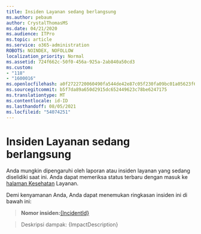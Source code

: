 ```yaml
---
title: Insiden Layanan sedang berlangsung
ms.author: pebaum
author: CrystalThomasMS
ms.date: 04/21/2020
ms.audience: ITPro
ms.topic: article
ms.service: o365-administration
ROBOTS: NOINDEX, NOFOLLOW
localization_priority: Normal
ms.assetid: 724f662c-50f0-456a-925a-2ab840a50cd3
ms.custom:
- "118"
- "1600016"
ms.openlocfilehash: a0f2722720060490fa544de42e87c05f230fa09bc01a05623f6d985f1f058042
ms.sourcegitcommit: b5f7da89a650d2915dc652449623c78be6247175
ms.translationtype: MT
ms.contentlocale: id-ID
ms.lasthandoff: 08/05/2021
ms.locfileid: "54074251"
---
```

# <a name="service-incident-in-progress"></a>Insiden Layanan sedang berlangsung

Anda mungkin dipengaruhi oleh laporan atau insiden layanan yang sedang diselidiki saat ini. Anda dapat memeriksa status terbaru dengan masuk ke [halaman Kesehatan](https://admin.microsoft.com/adminportal/home#/servicehealth) Layanan.
  
Demi kenyamanan Anda, Anda dapat menemukan ringkasan insiden ini di bawah ini:
  
> **Nomor insiden:**[{IncidentId}](https://admin.microsoft.com/adminportal/home#/servicehealth)

> Deskripsi dampak: {ImpactDescription}
